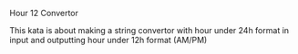Hour 12 Convertor

This kata is about making a string convertor with hour under 24h format in input and outputting hour under 12h format  (AM/PM)